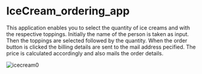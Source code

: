 # IceCream_ordering_app
This application enables you to select the quantity of ice creams and with the respective toppings.
Initially the name of the person is taken as input.
Then the toppings are selected followed by the quantity.
When the order button is clicked the billing details are sent to the mail address pecified.
The price is calculated accordingly and also mails the order details.

![icecream0](https://user-images.githubusercontent.com/45101690/64910570-5de46b00-d735-11e9-8d9c-cb60239c849c.jpg)

